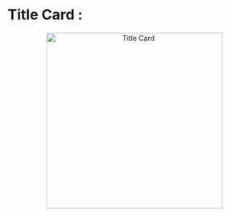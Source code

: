 # Title Card :

<p  align="center">
  <img width="350" src="https://user-images.githubusercontent.com/87578946/220100890-0449adc0-285e-4e43-a2b2-98b979adf914.png" alt="Title Card">
</p>
